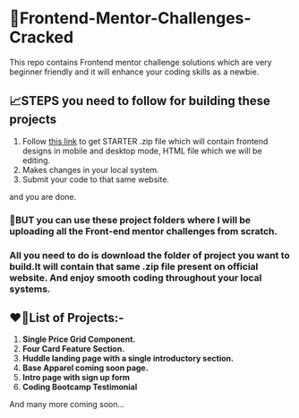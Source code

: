 # 📑Frontend-Mentor-Challenges-Cracked
This repo contains Frontend mentor challenge solutions which are very beginner friendly and it will enhance your coding skills as a newbie.

## 📈STEPS you need to follow for building these projects

1. Follow <a href="https://www.frontendmentor.io/challenges">this link</a> to get STARTER .zip file which will contain frontend designs in mobile and desktop mode, HTML file which we will be editing.
2. Makes changes in your local system.
3. Submit your code to that same website.

and you are done.

### 📌BUT you can use these project folders where I will be uploading all the Front-end mentor challenges from scratch.
### All you need to do is download the folder of project you want to build.It will contain that same .zip file present on official website. And enjoy smooth coding throughout your local systems.

## ❤🎉List of Projects:-
1. <b>Single Price Grid Component.</b>
2. <b>Four Card Feature Section.</b>
3. <b>Huddle landing page with a single introductory section.</b>
4. <b>Base Apparel coming soon page.</b>
5. <b>Intro page with sign up form</b>
6. <b>Coding Bootcamp Testimonial</b>

And many more coming soon...
